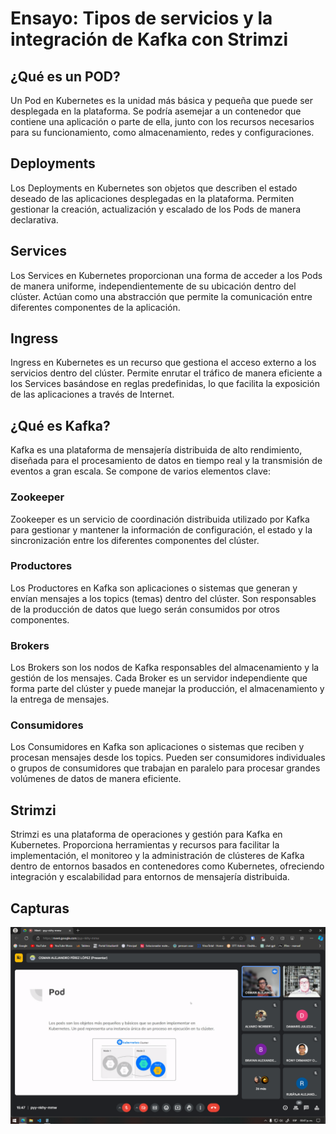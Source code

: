 # Ensayo: Tipos de servicios y la integración de Kafka con Strimzi
## ¿Qué es un POD?
Un Pod en Kubernetes es la unidad más básica y pequeña que puede ser desplegada en la plataforma. Se podría asemejar a un contenedor que contiene una aplicación o parte de ella, junto con los recursos necesarios para su funcionamiento, como almacenamiento, redes y configuraciones.

## Deployments
Los Deployments en Kubernetes son objetos que describen el estado deseado de las aplicaciones desplegadas en la plataforma. Permiten gestionar la creación, actualización y escalado de los Pods de manera declarativa.

## Services
Los Services en Kubernetes proporcionan una forma de acceder a los Pods de manera uniforme, independientemente de su ubicación dentro del clúster. Actúan como una abstracción que permite la comunicación entre diferentes componentes de la aplicación.

## Ingress
Ingress en Kubernetes es un recurso que gestiona el acceso externo a los servicios dentro del clúster. Permite enrutar el tráfico de manera eficiente a los Services basándose en reglas predefinidas, lo que facilita la exposición de las aplicaciones a través de Internet.

## ¿Qué es Kafka?
Kafka es una plataforma de mensajería distribuida de alto rendimiento, diseñada para el procesamiento de datos en tiempo real y la transmisión de eventos a gran escala. Se compone de varios elementos clave:

### Zookeeper
Zookeeper es un servicio de coordinación distribuida utilizado por Kafka para gestionar y mantener la información de configuración, el estado y la sincronización entre los diferentes componentes del clúster.

### Productores
Los Productores en Kafka son aplicaciones o sistemas que generan y envían mensajes a los topics (temas) dentro del clúster. Son responsables de la producción de datos que luego serán consumidos por otros componentes.

### Brokers
Los Brokers son los nodos de Kafka responsables del almacenamiento y la gestión de los mensajes. Cada Broker es un servidor independiente que forma parte del clúster y puede manejar la producción, el almacenamiento y la entrega de mensajes.

### Consumidores
Los Consumidores en Kafka son aplicaciones o sistemas que reciben y procesan mensajes desde los topics. Pueden ser consumidores individuales o grupos de consumidores que trabajan en paralelo para procesar grandes volúmenes de datos de manera eficiente.

## Strimzi
Strimzi es una plataforma de operaciones y gestión para Kafka en Kubernetes. Proporciona herramientas y recursos para facilitar la implementación, el monitoreo y la administración de clústeres de Kafka dentro de entornos basados en contenedores como Kubernetes, ofreciendo integración y escalabilidad para entornos de mensajería distribuida.

## Capturas
![rrr](/Capturas/6.png)